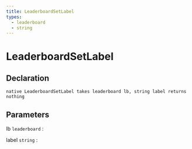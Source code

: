 ```yaml
---
title: LeaderboardSetLabel
types:
  - leaderboard
  - string
---
```


# LeaderboardSetLabel

## Declaration

```jass
native LeaderboardSetLabel takes leaderboard lb, string label returns nothing
```

## Parameters
lb `leaderboard`
: 

label `string`
: 
